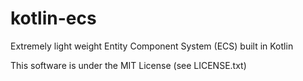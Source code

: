 # kotlin-ecs
Extremely light weight Entity Component System (ECS) built in Kotlin

This software is under the MIT License (see LICENSE.txt)
